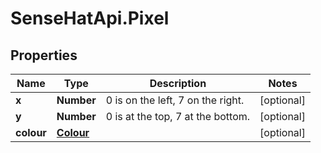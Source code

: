 # SenseHatApi.Pixel

## Properties
Name | Type | Description | Notes
------------ | ------------- | ------------- | -------------
**x** | **Number** | 0 is on the left, 7 on the right. | [optional] 
**y** | **Number** | 0 is at the top, 7 at the bottom. | [optional] 
**colour** | [**Colour**](Colour.md) |  | [optional] 


